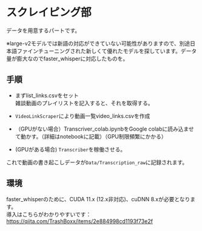 # スクレイピング部
データを用意するパートです。

※large-v2モデルでは新語の対応ができていない可能性がありますので、別途日本語ファインチューニングされた新しくて優れたモデルを探しています。データ量が膨大なのでfaster_whisperに対応したものを。

## 手順
* まずlist_links.csvをセット  
雑談動画のプレイリストを記入すると、それを取得する。  

* `VideoLinkScraper`により動画一覧video_links.csvを作成  
  
* （GPUがない場合）Transcriver_colab.ipynbをGoogle colabに読み込ませて動かす。（詳細はnotebookに記載）（GPU制限頻繁にかかる）

* (GPUがある場合) `Transcriber`を稼働させる。

これで動画の書き起こしデータが`Data/Transcription_raw`に記録されます。
  
  
## 環境
faster_whisperのために、CUDA 11.x (12.x非対応)、cuDNN 8.xが必要となります。  
導入はこちらがわかりやすいです：https://qiita.com/TrashBoxx/items/2e884998cd1193f73e2f